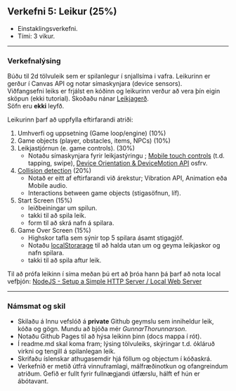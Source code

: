 ## Verkefni 5: Leikur (25%) 

- Einstaklingsverkefni. 
- Tími: 3 vikur.

---

### Verkefnalýsing
Búðu til 2d tölvuleik sem er spilanlegur í snjallsíma i vafra. Leikurinn er gerður í Canvas API og notar símaskynjara (device sensors).<br>
Viðfangsefni leiks er frjálst en kóðinn og leikurinn verður að vera þín eigin sköpun (ekki tutorial). Skoðaðu nánar [Leikjagerð](https://github.com/GunnarThorunnarson/FORR3JS05DU/wiki/Leikjager%C3%B0). <br> 
Söfn eru **ekki** leyfð.

Leikurinn þarf að uppfylla eftirfarandi atriði:

1. Umhverfi og uppsetning (Game loop/engine) (10%)
1. Game objects (player, obstacles, items, NPCs) (10%)
1. Leikjastjórnun (e. game controls). (30%)
   - Notaðu símaskynjara fyrir leikjastýringu ; [Mobile touch controls](https://developer.mozilla.org/en-US/docs/Web/API/Touch_events) (t.d. tapping, swipe), [Device Orientation & DeviceMotion API](https://developer.mozilla.org/en-US/docs/Web/API/Detecting_device_orientation) osfrv.
1. [Collision detection](https://developer.mozilla.org/en-US/docs/Games/Techniques/2D_collision_detection) (20%)
   - Notað er eitt af eftirfarandi við árekstur; Vibration API, Animation eða Mobile audio.
   - Interactions between game objects (stigasöfnun, líf).
1. Start Screen  (15%)
   - leiðbeiningar um spilun.
   - takki til að spila leik. 
   - form til að skrá nafn á spilara.
1. Game Over Screen (15%)
   - Highskor tafla sem sýnir top 5 spilara ásamt stigagjöf.
   - Notaðu [localStorarage](https://developer.mozilla.org/en-US/docs/Web/API/Web_Storage_API) til að halda utan um og geyma leikjaskor og nafn spilara.
   - takki til að spila aftur leik.

Til að prófa leikinn í síma meðan þú ert að þróa hann þá þarf að nota local vefþjón:
[NodeJS - Setup a Simple HTTP Server / Local Web Server](https://jasonwatmore.com/post/2016/06/22/nodejs-setup-simple-http-server-local-web-server)

---

### Námsmat og skil
* Skilaðu á Innu vefslóð á **private** Github geymslu sem inniheldur leik, kóða og gögn. Mundu að bjóða mér _GunnarThorunnarson_. 
* Notaðu Github Pages til að hýsa leikinn þinn (docs mappa í rót).
* Í readme.md skal koma fram; lýsing tölvuleiks, skýringar t.d. ókláruð virkni og tengill á spilanlegan leik.
* Skrifaðu íslenskar athugasemdir hjá föllum og objectum í kóðaskrá.
* Verkefnið er metið útfrá vinnuframlagi, málfræðinotkun og ofangreindum atriðum. Gefið er fullt fyrir fullnægjandi útfærslu, hálft ef hún er ábótavant.

 
 
